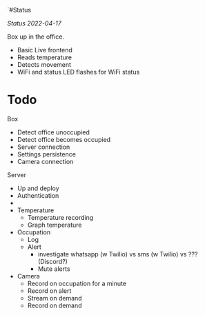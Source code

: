 ´#Status

*Status 2022-04-17*

Box up in the office.

* Basic Live frontend
* Reads temperature
* Detects movement
* WiFi and status LED flashes for WiFi status

# Todo

Box

* Detect office unoccupied
* Detect office becomes occupied
* Server connection
* Settings persistence
* Camera connection

Server

* Up and deploy
* Authentication
*
* Temperature
  * Temperature recording
  * Graph temperature
* Occupation
  * Log
  * Alert
    * investigate whatsapp (w Twilio) vs sms (w Twilio) vs ??? (Discord?)
    * Mute alerts
* Camera
  * Record on occupation for a minute
  * Record on alert
  * Stream on demand
  * Record on demand
